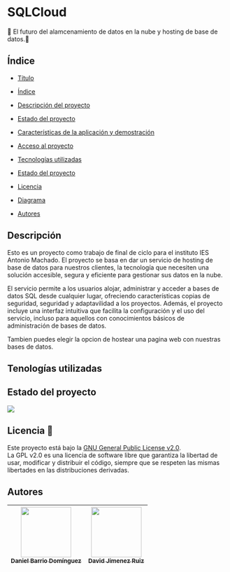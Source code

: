 # SQLCloud
:rocket: El futuro del alamcenamiento de datos en la nube y hosting de base de datos.:rocket:




## Índice

* [Título](#Proyecto-ASIR)

* [Índice](#Índice)

* [Descripción del proyecto](#descripción)

* [Estado del proyecto](#Estado-del-proyecto)

* [Características de la aplicación y demostración](#Características-de-la-aplicación-y-demostración)

* [Acceso al proyecto](#acceso-proyecto)

* [Tecnologías utilizadas](#tecnologías-utilizadas)

* [Estado del proyecto](#Estado-del-proyecto)

* [Licencia](https://github.com/DanieBarrio/ProyectoASIRTFG/blob/main/LICENSE)

* [Diagrama](#Diagrama)

* [Autores](#Autores)

## Descripción

Esto es un proyecto como trabajo de final de ciclo para el instituto IES Antonio Machado. El proyecto se basa en dar un servicio de hosting de base de datos para nuestros clientes, la tecnología que necesiten una solución accesible, segura y eficiente para gestionar sus datos en la nube.  

El servicio permite a los usuarios alojar, administrar y acceder a bases de datos SQL desde cualquier lugar, ofreciendo características copias de seguridad, seguridad y adaptavilidad a los proyectos. Además, el proyecto incluye una interfaz intuitiva que facilita la configuración y el uso del servicio, incluso para aquellos con conocimientos básicos de administración de bases de datos. 

Tambien puedes elegir la opcion de hostear una pagina web con nuestras bases de datos.

## Tenologías utilizadas


## Estado del proyecto

<p align="left">
  <img src="https://img.shields.io/badge/STATUS-EMPEZANDO-yellow">
</p>

## Licencia 📜

Este proyecto está bajo la [GNU General Public License v2.0](https://github.com/DanieBarrio/ProyectoASIRTFG/blob/main/LICENSE).  
La GPL v2.0 es una licencia de software libre que garantiza la libertad de usar, modificar y distribuir el código, siempre que se respeten las mismas libertades en las distribuciones derivadas.

## Autores

| <div align="center"><a href="https://github.com/DanieBarrio"><img src="https://avatars.githubusercontent.com/u/145673109?v=4" width="115"/><br><sub><strong>Daniel Barrio Domínguez</strong></sub></a></div> | <div align="center"><a href="https://github.com/Davidjimenez05"><img src="https://avatars.githubusercontent.com/u/145720278?v=4" width="115"/><br><sub><strong>David Jimenez Ruiz</strong></sub></a></div> |
|:-----------------------------------------------------------------------------------------------------------------------------------------------------------:|:---------------------------------------------------------------------------------------------------------------------------------------------------------:|
